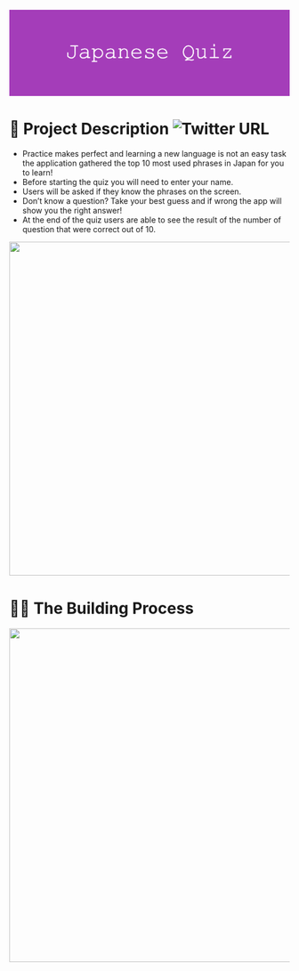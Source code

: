 ![](https://github.com/196Sebastian/japanese-quiz/blob/main/Japanese_Quiz.png) 

# 🌟 Project Description ![Twitter URL](https://img.shields.io/twitter/url?style=social&url=https%3A%2F%2Ftwitter.com%2F196Sebastian)
- Practice makes perfect and learning a new language is not an easy task the application gathered the top 10 most used phrases in Japan for you to learn!
- Before starting the quiz you will need to enter your name.
- Users will be asked if they know the phrases on the screen.
- Don’t know a question? Take your best guess and if wrong the app will show you the right answer! 
- At the end of the quiz users are able to see the result of the number of question that were correct out of 10.

<img src="https://user-images.githubusercontent.com/87108242/153098498-96b5e46b-2c59-485e-b23f-6a22c1523cd9.png" width="600" height="600">

# 👨‍💻 The Building Process

<img src="https://user-images.githubusercontent.com/87108242/153098782-9d0eb519-9791-44c5-947e-d818dcf67f66.png" width="600" height="600">

